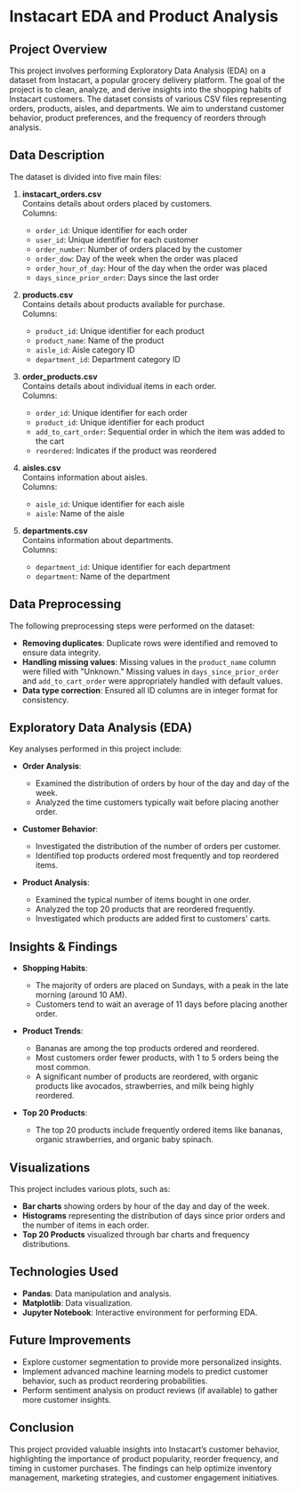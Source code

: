 # Instacart EDA and Product Analysis

## Project Overview

This project involves performing Exploratory Data Analysis (EDA) on a dataset from Instacart, a popular grocery delivery platform. The goal of the project is to clean, analyze, and derive insights into the shopping habits of Instacart customers. The dataset consists of various CSV files representing orders, products, aisles, and departments. We aim to understand customer behavior, product preferences, and the frequency of reorders through analysis.

## Data Description

The dataset is divided into five main files:

1. **instacart_orders.csv**  
   Contains details about orders placed by customers.  
   Columns:  
   - `order_id`: Unique identifier for each order  
   - `user_id`: Unique identifier for each customer  
   - `order_number`: Number of orders placed by the customer  
   - `order_dow`: Day of the week when the order was placed  
   - `order_hour_of_day`: Hour of the day when the order was placed  
   - `days_since_prior_order`: Days since the last order  

2. **products.csv**  
   Contains details about products available for purchase.  
   Columns:  
   - `product_id`: Unique identifier for each product  
   - `product_name`: Name of the product  
   - `aisle_id`: Aisle category ID  
   - `department_id`: Department category ID  

3. **order_products.csv**  
   Contains details about individual items in each order.  
   Columns:  
   - `order_id`: Unique identifier for each order  
   - `product_id`: Unique identifier for each product  
   - `add_to_cart_order`: Sequential order in which the item was added to the cart  
   - `reordered`: Indicates if the product was reordered  

4. **aisles.csv**  
   Contains information about aisles.  
   Columns:  
   - `aisle_id`: Unique identifier for each aisle  
   - `aisle`: Name of the aisle  

5. **departments.csv**  
   Contains information about departments.  
   Columns:  
   - `department_id`: Unique identifier for each department  
   - `department`: Name of the department  

## Data Preprocessing

The following preprocessing steps were performed on the dataset:

- **Removing duplicates**: Duplicate rows were identified and removed to ensure data integrity.
- **Handling missing values**: Missing values in the `product_name` column were filled with "Unknown." Missing values in `days_since_prior_order` and `add_to_cart_order` were appropriately handled with default values.
- **Data type correction**: Ensured all ID columns are in integer format for consistency.

## Exploratory Data Analysis (EDA)

Key analyses performed in this project include:

- **Order Analysis**:
  - Examined the distribution of orders by hour of the day and day of the week.
  - Analyzed the time customers typically wait before placing another order.

- **Customer Behavior**:
  - Investigated the distribution of the number of orders per customer.
  - Identified top products ordered most frequently and top reordered items.

- **Product Analysis**:
  - Examined the typical number of items bought in one order.
  - Analyzed the top 20 products that are reordered frequently.
  - Investigated which products are added first to customers' carts.

## Insights & Findings

- **Shopping Habits**:
  - The majority of orders are placed on Sundays, with a peak in the late morning (around 10 AM).
  - Customers tend to wait an average of 11 days before placing another order.
  
- **Product Trends**:
  - Bananas are among the top products ordered and reordered.
  - Most customers order fewer products, with 1 to 5 orders being the most common.
  - A significant number of products are reordered, with organic products like avocados, strawberries, and milk being highly reordered.

- **Top 20 Products**:
  - The top 20 products include frequently ordered items like bananas, organic strawberries, and organic baby spinach.

## Visualizations

This project includes various plots, such as:

- **Bar charts** showing orders by hour of the day and day of the week.
- **Histograms** representing the distribution of days since prior orders and the number of items in each order.
- **Top 20 Products** visualized through bar charts and frequency distributions.

## Technologies Used

- **Pandas**: Data manipulation and analysis.
- **Matplotlib**: Data visualization.
- **Jupyter Notebook**: Interactive environment for performing EDA.

## Future Improvements

- Explore customer segmentation to provide more personalized insights.
- Implement advanced machine learning models to predict customer behavior, such as product reordering probabilities.
- Perform sentiment analysis on product reviews (if available) to gather more customer insights.

## Conclusion

This project provided valuable insights into Instacart’s customer behavior, highlighting the importance of product popularity, reorder frequency, and timing in customer purchases. The findings can help optimize inventory management, marketing strategies, and customer engagement initiatives.
